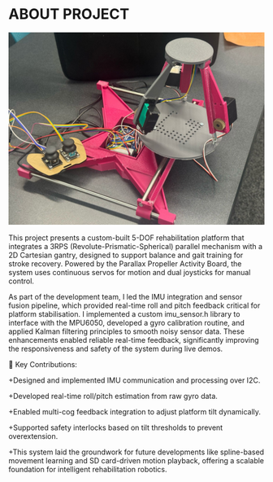 # ABOUT PROJECT

![Image of Prototype](full_system.jpg)


This project presents a custom-built 5-DOF rehabilitation platform that integrates a 3RPS (Revolute-Prismatic-Spherical) parallel mechanism with a 2D Cartesian gantry, designed to support balance and gait training for stroke recovery. Powered by the Parallax Propeller Activity Board, the system uses continuous servos for motion and dual joysticks for manual control.

As part of the development team, I led the IMU integration and sensor fusion pipeline, which provided real-time roll and pitch feedback critical for platform stabilisation. I implemented a custom imu_sensor.h library to interface with the MPU6050, developed a gyro calibration routine, and applied Kalman filtering principles to smooth noisy sensor data. These enhancements enabled reliable real-time feedback, significantly improving the responsiveness and safety of the system during live demos.

🔧 Key Contributions:

+Designed and implemented IMU communication and processing over I2C.

+Developed real-time roll/pitch estimation from raw gyro data.

+Enabled multi-cog feedback integration to adjust platform tilt dynamically.

+Supported safety interlocks based on tilt thresholds to prevent overextension.

+This system laid the groundwork for future developments like spline-based movement learning and SD card-driven motion playback, offering a scalable foundation for intelligent rehabilitation robotics.

